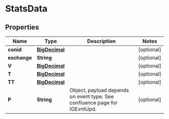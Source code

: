 # StatsData

## Properties

Name | Type | Description | Notes
------------ | ------------- | ------------- | -------------
**conid** | [**BigDecimal**](BigDecimal.md) |  |  [optional]
**exchange** | **String** |  |  [optional]
**V** | [**BigDecimal**](BigDecimal.md) |  |  [optional]
**T** | [**BigDecimal**](BigDecimal.md) |  |  [optional]
**TT** | [**BigDecimal**](BigDecimal.md) |  |  [optional]
**P** | **String** | Object, payload depends on event type. See confluence page for IGEvntUpd. |  [optional]



